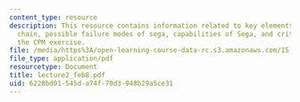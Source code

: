 ```yaml
---
content_type: resource
description: This resource contains information related to key elements of the value
  chain, possible failure modes of sega, capabilities of Sega, and critical path for
  the CPM exercise.
file: /media/https%3A/open-learning-course-data-rc.s3.amazonaws.com/15-760a-operations-management-spring-2002/6228bd01545da74f70d3948b29a5ce31_lecture2_feb8.pdf
file_type: application/pdf
resourcetype: Document
title: lecture2_feb8.pdf
uid: 6228bd01-545d-a74f-70d3-948b29a5ce31
---
```

